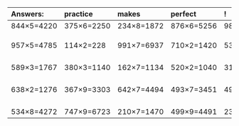 | Answers: | practice | makes | perfect | ! |
| :--- | :--- | :--- | :--- | :--- |
| 844×5=4220 | 375×6=2250 | 234×8=1872 | 876×6=5256 | 984×2=1968 | 
|   |   |   |   |   | 
|   |   |   |   |   | 
|   |   |   |   |   | 
| 957×5=4785 | 114×2=228 | 991×7=6937 | 710×2=1420 | 539×5=2695 | 
|   |   |   |   |   | 
|   |   |   |   |   | 
|   |   |   |   |   | 
|   |   |   |   |   | 
| 589×3=1767 | 380×3=1140 | 162×7=1134 | 520×2=1040 | 315×6=1890 | 
|   |   |   |   |   | 
|   |   |   |   |   | 
|   |   |   |   |   | 
|   |   |   |   |   | 
| 638×2=1276 | 367×9=3303 | 642×7=4494 | 493×7=3451 | 490×9=4410 | 
|   |   |   |   |   | 
|   |   |   |   |   | 
|   |   |   |   |   | 
|   |   |   |   |   | 
| 534×8=4272 | 747×9=6723 | 210×7=1470 | 499×9=4491 | 234×9=2106 | 
